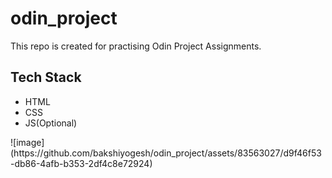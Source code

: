 # odin_project
This repo is created for practising Odin Project Assignments.</br>

## Tech Stack ##
<ul>
  <li>HTML</li>
  <li>CSS</li>
  <li>JS(Optional)</li>
</ul>
![image] (https://github.com/bakshiyogesh/odin_project/assets/83563027/d9f46f53-db86-4afb-b353-2df4c8e72924)
